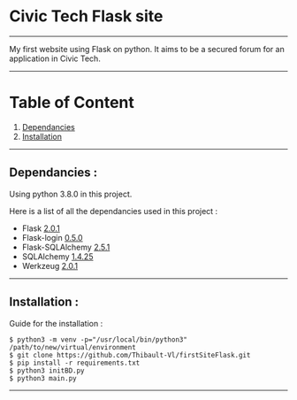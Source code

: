 # Civic Tech Flask site
***
My first website using Flask on python. It aims to be a secured forum for
an application in Civic Tech.
***
# Table of Content
1. [Dependancies](#dependancies-)
2. [Installation](#installation-)
***
## Dependancies :

Using python 3.8.0 in this project.

Here is a list of all the dependancies used in this project :
* Flask [2.0.1](https://pypi.org/project/Flask/2.0.1/)
* Flask-login [0.5.0](https://pypi.org/project/Flask-Login/)
* Flask-SQLAlchemy [2.5.1](https://pypi.org/project/Flask-SQLAlchemy/)
* SQLAlchemy [1.4.25](https://pypi.org/project/SQLAlchemy/1.4.25/)
* Werkzeug [2.0.1](https://pypi.org/project/Werkzeug/2.0.1/)

***
## Installation : 

Guide for the installation :
```
$ python3 -m venv -p="/usr/local/bin/python3" /path/to/new/virtual/environment
$ git clone https://github.com/Thibault-Vl/firstSiteFlask.git
$ pip install -r requirements.txt
$ python3 initBD.py
$ python3 main.py
```
***
